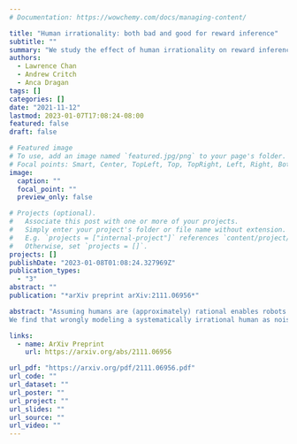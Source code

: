 ```yaml
---
# Documentation: https://wowchemy.com/docs/managing-content/

title: "Human irrationality: both bad and good for reward inference"
subtitle: ""
summary: "We study the effect of human irrationality on reward inference. We find that irrationality can both help and hurt reward inference, depending on the type of irrationality. We also find that the effect of irrationality on reward inference is not monotonic in the degree of irrationality."
authors:
  - Lawrence Chan
  - Andrew Critch
  - Anca Dragan
tags: []
categories: []
date: "2021-11-12"
lastmod: 2023-01-07T17:08:24-08:00
featured: false
draft: false

# Featured image
# To use, add an image named `featured.jpg/png` to your page's folder.
# Focal points: Smart, Center, TopLeft, Top, TopRight, Left, Right, BottomLeft, Bottom, BottomRight.
image:
  caption: ""
  focal_point: ""
  preview_only: false

# Projects (optional).
#   Associate this post with one or more of your projects.
#   Simply enter your project's folder or file name without extension.
#   E.g. `projects = ["internal-project"]` references `content/project/deep-learning/index.md`.
#   Otherwise, set `projects = []`.
projects: []
publishDate: "2023-01-08T01:08:24.327969Z"
publication_types:
  - "3"
abstract: ""
publication: "*arXiv preprint arXiv:2111.06956*"

abstract: "Assuming humans are (approximately) rational enables robots to infer reward functions by observing human behavior. But people exhibit a wide array of irrationalities, and our goal with this work is to better understand the effect they can have on reward inference. The challenge with studying this effect is that there are many types of irrationality, with varying degrees of mathematical formalization. We thus operationalize irrationality in the language of MDPs, by altering the Bellman optimality equation, and use this framework to study how these alterations would affect inference.
We find that wrongly modeling a systematically irrational human as noisy-rational performs a lot worse than correctly capturing these biases -- so much so that it can be better to skip inference altogether and stick to the prior! More importantly, we show that an irrational human, when correctly modelled, can communicate more information about the reward than a perfectly rational human can. That is, if a robot has the correct model of a human's irrationality, it can make an even stronger inference than it ever could if the human were rational. Irrationality fundamentally helps rather than hinder reward inference, but it needs to be correctly accounted for."

links:
  - name: ArXiv Preprint
    url: https://arxiv.org/abs/2111.06956

url_pdf: "https://arxiv.org/pdf/2111.06956.pdf"
url_code: ""
url_dataset: ""
url_poster: ""
url_project: ""
url_slides: ""
url_source: ""
url_video: ""
---
```

